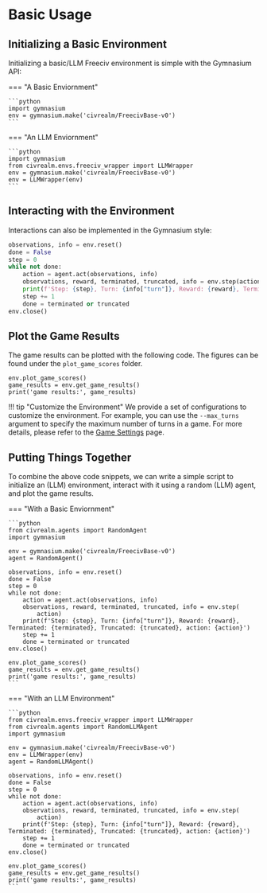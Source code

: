 # Basic Usage

## Initializing a Basic Environment

Initializing a basic/LLM Freeciv environment is simple with the Gymnasium API:

=== "A Basic Enviornment"

    ```python
    import gymnasium
    env = gymnasium.make('civrealm/FreecivBase-v0')
    ```

=== "An LLM Enviornment"

    ```python
    import gymnasium
    from civrealm.envs.freeciv_wrapper import LLMWrapper
    env = gymnasium.make('civrealm/FreecivBase-v0')
    env = LLMWrapper(env)
    ```

## Interacting with the Environment

Interactions can also be implemented in the Gymnasium style:

```python
observations, info = env.reset()
done = False
step = 0
while not done:
    action = agent.act(observations, info)
    observations, reward, terminated, truncated, info = env.step(action)
    print(f'Step: {step}, Turn: {info["turn"]}, Reward: {reward}, Terminated: {terminated}, Truncated: {truncated}, action: {action}')
    step += 1
    done = terminated or truncated
env.close()
```

## Plot the Game Results

The game results can be plotted with the following code. The figures can be found under the `plot_game_scores` folder.

```{ .python .select }
env.plot_game_scores()
game_results = env.get_game_results()
print('game results:', game_results)
```

!!! tip "Customize the Environment"
    We provide a set of configurations to customize the environment. For example, you can use the `--max_turns` argument to specify the maximum number of turns in a game. For more details, please refer to the [Game Settings](../advanced_materials/game_setting.md) page.

## Putting Things Together

To combine the above code snippets, we can write a simple script to initialize an (LLM) environment, interact with it using a random (LLM) agent, and plot the game results.

=== "With a Basic Enviornment"

    ```python
    from civrealm.agents import RandomAgent
    import gymnasium

    env = gymnasium.make('civrealm/FreecivBase-v0')
    agent = RandomAgent()

    observations, info = env.reset()
    done = False
    step = 0
    while not done:
        action = agent.act(observations, info)
        observations, reward, terminated, truncated, info = env.step(
            action)
        print(f'Step: {step}, Turn: {info["turn"]}, Reward: {reward}, Terminated: {terminated}, Truncated: {truncated}, action: {action}')
        step += 1
        done = terminated or truncated
    env.close()

    env.plot_game_scores()
    game_results = env.get_game_results()
    print('game results:', game_results)
    ```

=== "With an LLM Environment"

    ```python
    from civrealm.envs.freeciv_wrapper import LLMWrapper
    from civrealm.agents import RandomLLMAgent
    import gymnasium

    env = gymnasium.make('civrealm/FreecivBase-v0')
    env = LLMWrapper(env)
    agent = RandomLLMAgent()

    observations, info = env.reset()
    done = False
    step = 0
    while not done:
        action = agent.act(observations, info)
        observations, reward, terminated, truncated, info = env.step(
            action)
        print(f'Step: {step}, Turn: {info["turn"]}, Reward: {reward}, Terminated: {terminated}, Truncated: {truncated}, action: {action}')
        step += 1
        done = terminated or truncated
    env.close()

    env.plot_game_scores()
    game_results = env.get_game_results()
    print('game results:', game_results)
    ```
